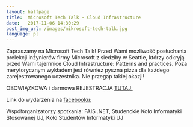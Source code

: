 ```yaml
---
layout:	halfpage
title:	Microsoft Tech Talk - Cloud Infrastructure
date:	2017-11-06 14:30:29
post_img_url: /images/mikrosoft-tech-talk.jpg
language: pl
---
```

Zapraszamy na Microsoft Tech Talk! Przed Wami możliwość posłuchania prelekcji inżynierów firmy Microsoft z siedziby w Seattle, którzy odkryją przed Wami tajemnice Cloud Infrastructure: Patterns and practices. Poza merytorycznym wykładem jest również pyszna pizza dla każdego zarejestrowanego uczestnika. Nie przegap takiej okazji!

OBOWIĄZKOWA i darmowa REJESTRACJA [TUTAJ:](http://tinyurl.com/ybwbd3zn)

Link do wydarzenia na [facebooku:](https://www.facebook.com/events/1936425266683611/)

Współorganizatorzy spotkania:
FAIS .NET, Studenckie Koło Informatyki Stosowanej UJ, Koło Studentów Informatyki UJ

